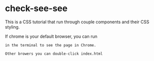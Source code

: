 # check-see-see
This is a CSS tutorial that run through couple components and their CSS styling.

If chrome is your default browser, you can run
```open index.html
in the terminal to see the page in Chrome.

Other browers you can double-click index.html
